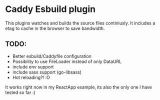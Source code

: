 # Caddy Esbuild plugin

This plugins watches and builds the source files continiusly. It includes a etag to cache in the browser to save bandwidth.

## TODO:
- Better esbuild/Caddyfile configuration
- Possibility to use FileLoader instead of only DataURL
- include env support
- include sass support (go-libsass)
- Hot reloading?! :O 

It works right now in my ReactApp example, its also the only one I have tested so far :)
